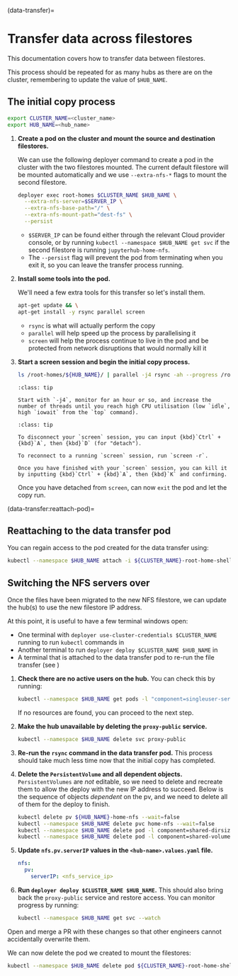 (data-transfer)=
# Transfer data across filestores

This documentation covers how to transfer data between filestores.

This process should be repeated for as many hubs as there are on the cluster, remembering to update the value of `$HUB_NAME`.

## The initial copy process

```bash
export CLUSTER_NAME=<cluster_name>
export HUB_NAME=<hub_name>
```

1. **Create a pod on the cluster and mount the source and destination filestores.**

   We can use the following deployer command to create a pod in the cluster with the two filestores mounted.
   The current default filestore will be mounted automatically and we use `--extra-nfs-*` flags to mount the second filestore.

   ```bash
   deployer exec root-homes $CLUSTER_NAME $HUB_NAME \
     --extra-nfs-server=$SERVER_IP \
     --extra-nfs-base-path="/" \
     --extra-nfs-mount-path="dest-fs" \
     --persist
   ```

   - `$SERVER_IP` can be found either through the relevant Cloud provider console, or by running `kubectl --namespace $HUB_NAME get svc` if the second filestore is running `jupyterhub-home-nfs`.
   - The `--persist` flag will prevent the pod from terminating when you exit it, so you can leave the transfer process running.

1. **Install some tools into the pod.**

   We'll need a few extra tools for this transfer so let's install them.

   ```bash
   apt-get update && \
   apt-get install -y rsync parallel screen
   ```

   - `rsync` is what will actually perform the copy
   - `parallel` will help speed up the process by parallelising it
   - `screen` will help the process continue to live in the pod and be protected from network disruptions that would normally kill it

1. **Start a screen session and begin the initial copy process.**

   ```bash
   ls /root-homes/${HUB_NAME}/ | parallel -j4 rsync -ah --progress /root-homes/${HUB_NAME}/{}/ /dest-fs/${HUB_NAME}/{}/
   ```

   ```{admonition} Monitoring tips
   :class: tip

   Start with `-j4`, monitor for an hour or so, and increase the number of threads until you reach high CPU utilisation (low `idle`, high `iowait` from the `top` command).
   ```

   ```{admonition} screen tips
   :class: tip

   To disconnect your `screen` session, you can input {kbd}`Ctrl` + {kbd}`A`, then {kbd}`D` (for "detach").

   To reconnect to a running `screen` session, run `screen -r`.

   Once you have finished with your `screen` session, you can kill it by inputting {kbd}`Ctrl` + {kbd}`A`, then {kbd}`K` and confirming.
   ```

   Once you have detached from `screen`, can now `exit` the pod and let the copy run.

(data-transfer:reattach-pod)=
## Reattaching to the data transfer pod

You can regain access to the pod created for the data transfer using:

```bash
kubectl --namespace $HUB_NAME attach -i ${CLUSTER_NAME}-root-home-shell
```

## Switching the NFS servers over

Once the files have been migrated to the new NFS filestore, we can update the hub(s) to use the new filestore IP address.

At this point, it is useful to have a few terminal windows open:

- One terminal with `deployer use-cluster-credentials $CLUSTER_NAME` running to run `kubectl` commands in
- Another terminal to run `deployer deploy $CLUSTER_NAME $HUB_NAME` in
- A terminal that is attached to the data transfer pod to re-run the file transfer (see [](data-transfer:reattach-pod))

1. **Check there are no active users on the hub.**
   You can check this by running:

   ```bash
   kubectl --namespace $HUB_NAME get pods -l "component=singleuser-server"
   ```

   If no resources are found, you can proceed to the next step.

1. **Make the hub unavailable by deleting the `proxy-public` service.**

   ```bash
   kubectl --namespace $HUB_NAME delete svc proxy-public
   ```

1. **Re-run the `rsync` command in the data transfer pod.**
   This process should take much less time now that the initial copy has completed.

1. **Delete the `PersistentVolume` and all dependent objects.**
   `PersistentVolumes` are _not_ editable, so we need to delete and recreate them to allow the deploy with the new IP address to succeed.
   Below is the sequence of objects _dependent_ on the pv, and we need to delete all of them for the deploy to finish.

   ```bash
   kubectl delete pv ${HUB_NAME}-home-nfs --wait=false
   kubectl --namespace $HUB_NAME delete pvc home-nfs --wait=false
   kubectl --namespace $HUB_NAME delete pod -l component=shared-dirsize-metrics
   kubectl --namespace $HUB_NAME delete pod -l component=shared-volume-metrics
   ```

1. **Update `nfs.pv.serverIP` values in the `<hub-name>.values.yaml` file.**

   ```yaml
   nfs:
     pv:
       serverIP: <nfs_service_ip>
   ```

1. **Run `deployer deploy $CLUSTER_NAME $HUB_NAME`.**
   This should also bring back the `proxy-public` service and restore access.
   You can monitor progress by running:

   ```bash
   kubectl --namespace $HUB_NAME get svc --watch
   ```

Open and merge a PR with these changes so that other engineers cannot accidentally overwrite them.

We can now delete the pod we created to mount the filestores:

```bash
kubectl --namespace $HUB_NAME delete pod ${CLUSTER_NAME}-root-home-shell
```
